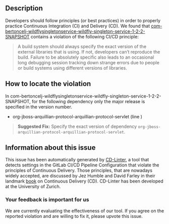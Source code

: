 
## Description
Developers should follow principles (or best practices) in order to properly practice Continuous Integration (CI) and Delivery (CD).
We found that [com-bertoncelj-wildflysingletonservice-wildfly-singleton-service-1-2-2-SNAPSHOT](https://gitlab.com/rbertoncelj/wildfly-singleton-service/blob/master/.gitlab-ci.yml) contains a violation of the following CI/CD principle:

> A build system should always specify the exact version of the external libraries that is using.
If not, developers can’t reproduce the build. Failure to be absolutely specific also leads to an occasional long debugging session tracking down strange errors due to people or build systems using different versions of libraries.

## How to locate the violation

In com-bertoncelj-wildflysingletonservice-wildfly-singleton-service-1-2-2-SNAPSHOT, for the following dependency only the major release is specified in the version number.

* org-jboss-arquillian-protocol-arquillian-protocol-servlet (line )

> **Suggested Fix:** Specify the exact version of dependency `org-jboss-arquillian-protocol-arquillian-protocol-servlet`.

## Information about this issue

This issue has been automatically generated by [CD-Linter](https://gitlab.com/Jancso/configuration-analytics), a tool that detects settings in the GitLab CI/CD Pipeline Configuration that violate the principles of Continuous Delivery. Those principles, that are nowadays widely accepted, are discussed by Jez Humble and David Farley in their landmark [book](https://www.oreilly.com/library/view/continuous-delivery-reliable/9780321670250/) on Continuous Delivery (CD). CD-Linter has been developed at the University of Zurich.

### Your feedback is important for us
We are currently evaluating the effectiveness of our tool. If you agree on the reported violation and are willing to fix it, please upvote this issue.